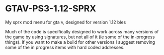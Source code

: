 # GTAV-PS3-1.12-SPRX
 My sprx mod menu for gta v, designed for version 1.12 bles

Much of the code is specifically designed to work across many versions of the game by using signatures, but not all of it (ie some of the in-progress things). If you want to make a build for other versions I suggest removing some of the in progress items with hard coded addresses.
